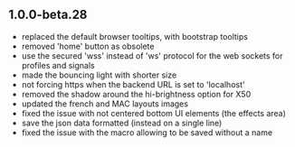 ## 1.0.0-beta.28

* replaced the default browser tooltips, with bootstrap tooltips
* removed 'home' button as obsolete
* use the secured 'wss' instead of 'ws' protocol for the web sockets for profiles and signals
* made the bouncing light with shorter size
* not forcing https when the backend URL is set to 'localhost'
* removed the shadow around the hi-brightness option for X50
* updated the french and MAC layouts images
* fixed the issue with not centered bottom UI elements (the effects area)
* save the json data formatted (instead on a single line)
* fixed the issue with the macro allowing to be saved without a name
